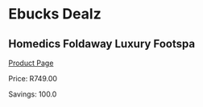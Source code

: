
# Ebucks Dealz
## Homedics Foldaway Luxury Footspa
[Product Page](https://www.ebucks.com/web/shop/productSelected.do?prodId=1151198082&catId=1157551679)

Price: R749.00

Savings: 100.0


	